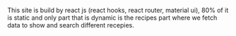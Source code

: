 This site is build by react js (react hooks, react router, material ui), 80% of it is static and only part that is dynamic is the recipes part where we fetch data to show and search different recepies.
